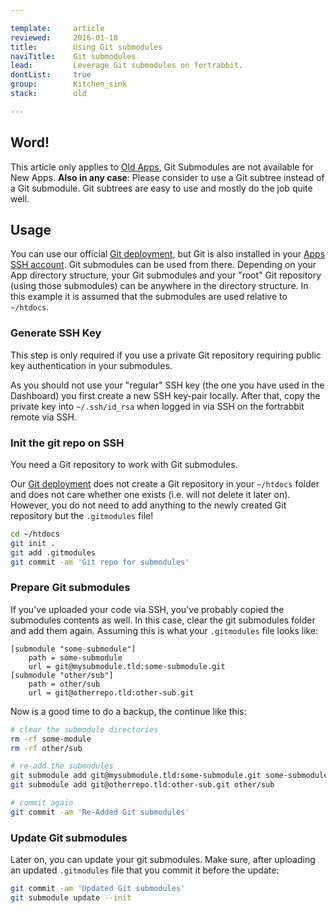```yaml
---

template:     article
reviewed:     2016-01-10
title:        Using Git submodules
naviTitle:    Git submodules
lead:         Leverage Git submodules on fortrabbit.
dontList:     true
group:        Kitchen_sink
stack:        old

---
```



## Word!

This article only applies to [Old Apps](old-apps), Git Submodules are not available for New Apps. **Also in any case**: Please consider to use a Git subtree instead of a Git submodule. Git subtrees are easy to use and mostly do the job quite well.


## Usage

You can use our official [Git deployment](deployment), but Git is also installed in your [Apps SSH account](ssh-sftp-old). Git submodules can be used from there. Depending on your App directory structure, your Git submodules and your "root" Git repository (using those submodules) can be anywhere in the directory structure. In this example it is assumed that the submodules are used relative to `~/htdocs`.

### Generate SSH Key

This step is only required if you use a private Git repository requiring public key authentication in your submodules.

As you should not use your "regular" SSH key (the one you have used in the Dashboard) you first create a new SSH key-pair locally.  After that, copy the private key into `~/.ssh/id_rsa` when logged in via SSH on the fortrabbit remote via SSH.


### Init the git repo on SSH

You need a Git repository to work with Git submodules. 

Our [Git deployment](git) does not create a Git repository in your `~/htdocs` folder and does not care whether one exists (i.e. will not delete it later on). However, you do not need to add anything to the newly created Git repository but the `.gitmodules` file!


```bash
cd ~/htdocs
git init .
git add .gitmodules
git commit -am 'Git repo for submodules'
```


### Prepare Git submodules

If you've uploaded your code via SSH, you've probably copied the submodules contents as well. In this case, clear the git submodules folder and add them again. Assuming this is what your `.gitmodules` file looks like:

```
[submodule "some-submodule"]
    path = some-submodule
    url = git@mysubmodule.tld:some-submodule.git
[submodule "other/sub"]
    path = other/sub
    url = git@otherrepo.tld:other-sub.git
```

Now is a good time to do a backup, the continue like this:

```bash
# clear the submodule directories
rm -rf some-module
rm -rf other/sub

# re-add the submodules
git submodule add git@mysubmodule.tld:some-submodule.git some-submodule
git submodule add git@otherrepo.tld:other-sub.git other/sub

# commit again
git commit -am 'Re-Added Git submodules'
```

### Update Git submodules

Later on, you can update your git submodules. Make sure, after uploading an updated `.gitmodules` file that you commit it before the update:

```bash
git commit -am 'Updated Git submodules'
git submodule update --init
```